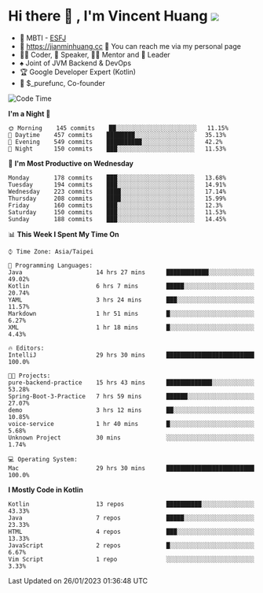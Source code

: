 # Hi there 👋 , I'm Vincent Huang ![](https://komarev.com/ghpvc/?username=Jian-Min-Huang)
- 👀 MBTI - [ESFJ](https://www.16personalities.com/esfj-personality)
- 💎 https://jianminhuang.cc 🙋 You can reach me via my personal page
- 👨‍💻 Coder, 🎤 Speaker, 👨‍🏫 Mentor and 🚀 Leader
- ♠️ Joint of JVM Backend & DevOps
- 🏆 Google Developer Expert (Kotlin)
- 💼 $_purefunc, Co-founder

<!--START_SECTION:waka-->
![Code Time](http://img.shields.io/badge/Code%20Time-1%2C488%20hrs%2029%20mins-blue)

**I'm a Night 🦉** 

```text
🌞 Morning    145 commits    ██░░░░░░░░░░░░░░░░░░░░░░░   11.15% 
🌆 Daytime    457 commits    ████████░░░░░░░░░░░░░░░░░   35.13% 
🌃 Evening    549 commits    ██████████░░░░░░░░░░░░░░░   42.2% 
🌙 Night      150 commits    ███░░░░░░░░░░░░░░░░░░░░░░   11.53%

```
📅 **I'm Most Productive on Wednesday** 

```text
Monday       178 commits    ███░░░░░░░░░░░░░░░░░░░░░░   13.68% 
Tuesday      194 commits    ███░░░░░░░░░░░░░░░░░░░░░░   14.91% 
Wednesday    223 commits    ████░░░░░░░░░░░░░░░░░░░░░   17.14% 
Thursday     208 commits    ████░░░░░░░░░░░░░░░░░░░░░   15.99% 
Friday       160 commits    ███░░░░░░░░░░░░░░░░░░░░░░   12.3% 
Saturday     150 commits    ███░░░░░░░░░░░░░░░░░░░░░░   11.53% 
Sunday       188 commits    ███░░░░░░░░░░░░░░░░░░░░░░   14.45%

```


📊 **This Week I Spent My Time On** 

```text
⌚︎ Time Zone: Asia/Taipei

💬 Programming Languages: 
Java                     14 hrs 27 mins      ████████████░░░░░░░░░░░░░   49.02% 
Kotlin                   6 hrs 7 mins        █████░░░░░░░░░░░░░░░░░░░░   20.74% 
YAML                     3 hrs 24 mins       ███░░░░░░░░░░░░░░░░░░░░░░   11.57% 
Markdown                 1 hr 51 mins        █░░░░░░░░░░░░░░░░░░░░░░░░   6.27% 
XML                      1 hr 18 mins        █░░░░░░░░░░░░░░░░░░░░░░░░   4.43%

🔥 Editors: 
IntelliJ                 29 hrs 30 mins      █████████████████████████   100.0%

🐱‍💻 Projects: 
pure-backend-practice    15 hrs 43 mins      █████████████░░░░░░░░░░░░   53.28% 
Spring-Boot-3-Practice   7 hrs 59 mins       ██████░░░░░░░░░░░░░░░░░░░   27.07% 
demo                     3 hrs 12 mins       ██░░░░░░░░░░░░░░░░░░░░░░░   10.85% 
voice-service            1 hr 40 mins        █░░░░░░░░░░░░░░░░░░░░░░░░   5.68% 
Unknown Project          30 mins             ░░░░░░░░░░░░░░░░░░░░░░░░░   1.74%

💻 Operating System: 
Mac                      29 hrs 30 mins      █████████████████████████   100.0%

```

**I Mostly Code in Kotlin** 

```text
Kotlin                   13 repos            ██████████░░░░░░░░░░░░░░░   43.33% 
Java                     7 repos             █████░░░░░░░░░░░░░░░░░░░░   23.33% 
HTML                     4 repos             ███░░░░░░░░░░░░░░░░░░░░░░   13.33% 
JavaScript               2 repos             █░░░░░░░░░░░░░░░░░░░░░░░░   6.67% 
Vim Script               1 repo              ░░░░░░░░░░░░░░░░░░░░░░░░░   3.33%

```



 Last Updated on 26/01/2023 01:36:48 UTC
<!--END_SECTION:waka-->
